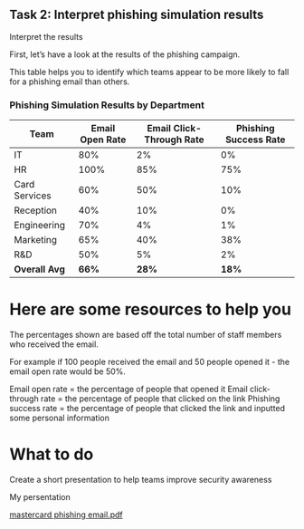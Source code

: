 ## **Task 2: Interpret phishing simulation results**

Interpret the results

First, let’s have a look at the results of the phishing campaign.

This table helps you to identify which teams appear to be more likely to fall for a phishing email than others.

### **Phishing Simulation Results by Department**

| Team           | Email Open Rate | Email Click-Through Rate | Phishing Success Rate |
|----------------|------------------|---------------------------|------------------------|
| IT             | 80%              | 2%                        | 0%                     |
| HR             | 100%             | 85%                       | 75%                    |
| Card Services  | 60%              | 50%                       | 10%                    |
| Reception      | 40%              | 10%                       | 0%                     |
| Engineering    | 70%              | 4%                        | 1%                     |
| Marketing      | 65%              | 40%                       | 38%                    |
| R&D            | 50%              | 5%                        | 2%                     |
| **Overall Avg**| **66%**          | **28%**                   | **18%**                |

<h1>Here are some resources to help you</h1>
The percentages shown are based off the total number of staff members who received the email. 

For example if 100 people received the email and 50 people opened it - the email open rate would be 50%.

Email open rate = the percentage of people that opened it
Email click-through rate = the percentage of people that clicked on the link
Phishing success rate = the percentage of people that clicked the link and inputted some personal information

# **What to do**
Create a short presentation to help teams improve security awareness

My persentation

[mastercard phishing email.pdf](https://github.com/user-attachments/files/19714490/mastercard.phishing.email.pdf)
